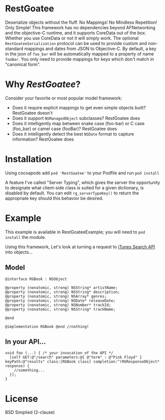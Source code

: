RestGoatee
==========

Deserialize objects without the fluff.  No Mappings! No Mindless Repetition! Only Simple!
This framework has no dependencies beyond AFNetworking and the objective-C runtime, and it supports CoreData out of the box.  Whether you use CoreData or not it will simply work.
The optional `RestGoateeSerialization` protocol can be used to provide custom and non-standard mappings and dates from JSON to Objective-C.
By default, a key in the json of `foo_bar` will be automatically mapped to a property of name `fooBar`.  You only need to provide mappings for keys which don't match in "canonical form".

Why _RestGoatee_?
=================
Consider your favorite or most popular model framework:

  * Does it require explicit mappings to get even simple objects built?  RestGoatee doesn't
  * Does it support `NSManagedObject` subclasses? RestGoatee does
  * Does it intelligently map between snake case (foo-bar) or C case (foo_bar) or camel case (fooBar)? RestGoatee does
  * Does it intelligently detect the best `NSDate` format to capture information? RestGoatee does

# Installation
Using cocoapods add `pod 'RestGoatee'` to your Podfile and run `pod install`

A feature I've called "Server Typing", which gives the server the opportunity to designate what client-side class is suited for a given dictionary, is disabled by default.  You can edit `rg_serverTypeKey()` to return the appropriate key should this behavior be desired.

Example
=======
This example is available in RestGoateeExample; you will need to `pod install` the module.

Using this framework, Let's look at turning a request to [iTunes Search API](https://itunes.apple.com/search?term=pink+floyd) into objects...
## Model

```objc
@interface RGBook : NSObject

@property (nonatomic, strong) NSString* artistName;
@property (nonatomic, strong) NSString* description;
@property (nonatomic, strong) NSArray* genres;
@property (nonatomic, strong) NSDate* releaseDate;
@property (nonatomic, strong) NSNumber* trackId;
@property (nonatomic, strong) NSString* trackName;

@end
```
```objc
@implementation RGBook @end //nothing!
```

## In your API...

```objc
void foo (...) { /* your invocation of the API */
  [self GET:@"/search" parameters:@{ @"term" : @"Pink Floyd" } keyPath:@"results" class:[RGBook class] completion:^(RGResponseObject* response) {
    //something...
  }];
}
```

License
=======
BSD Simplied (2-clause)

